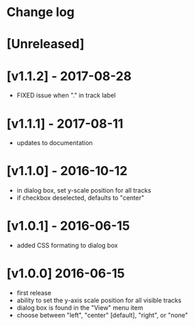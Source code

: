 # Change log

# [Unreleased]

# [v1.1.2] - 2017-08-28
- FIXED issue when "." in track label

# [v1.1.1] - 2017-08-11
- updates to documentation

# [v1.1.0] - 2016-10-12
- in dialog box, set y-scale position for all tracks
- if checkbox deselected, defaults to "center"

# [v1.0.1] - 2016-06-15
- added CSS formating to dialog box

# [v1.0.0] 2016-06-15
- first release
- ability to set the y-axis scale position for all visible tracks
- dialog box is found in the "View" menu item
- choose between "left", "center" [default], "right", or "none"

